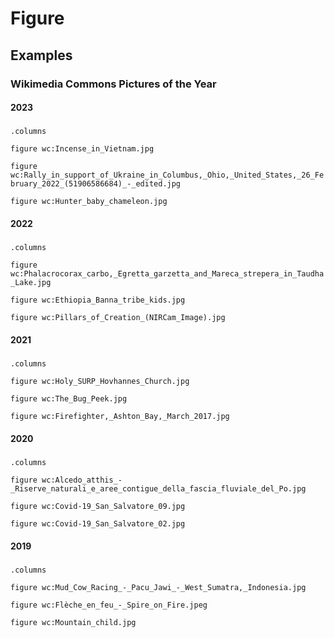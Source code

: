 <style>
    .markdown-section iframe { 
        margin-bottom: 1em; 
        box-shadow: rgba(0, 0, 0, 0.1) 0px 0px 5px 0px, rgba(0, 0, 0, 0.1) 0px 0px 1px 0px;
    }

</style>

# Figure

## Examples

### Wikimedia Commons Pictures of the Year

#### 2023

#####
`.columns`

`figure wc:Incense_in_Vietnam.jpg `

`figure wc:Rally_in_support_of_Ukraine_in_Columbus,_Ohio,_United_States,_26_February_2022_(51906586684)_-_edited.jpg`

`figure wc:Hunter_baby_chameleon.jpg`

#### 2022

#####
`.columns`

`figure wc:Phalacrocorax_carbo,_Egretta_garzetta_and_Mareca_strepera_in_Taudha_Lake.jpg`

`figure wc:Ethiopia_Banna_tribe_kids.jpg`

`figure wc:Pillars_of_Creation_(NIRCam_Image).jpg`

#### 2021

#####
`.columns`

`figure wc:Holy_SURP_Hovhannes_Church.jpg`

`figure wc:The_Bug_Peek.jpg`

`figure wc:Firefighter,_Ashton_Bay,_March_2017.jpg`

#### 2020

#####
`.columns`

`figure wc:Alcedo_atthis_-_Riserve_naturali_e_aree_contigue_della_fascia_fluviale_del_Po.jpg`

`figure wc:Covid-19_San_Salvatore_09.jpg`

`figure wc:Covid-19_San_Salvatore_02.jpg`

#### 2019

#####
`.columns`

`figure wc:Mud_Cow_Racing_-_Pacu_Jawi_-_West_Sumatra,_Indonesia.jpg`

`figure wc:Flèche_en_feu_-_Spire_on_Fire.jpeg`

`figure wc:Mountain_child.jpg`
